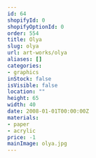 ```yaml
---
id: 64
shopifyId: 0
shopifyOptionId: 0
order: 554
title: Olya
slug: olya
url: art-works/olya
aliases: []
categories:
- graphics
inStock: false
isVisible: false
location: ""
height: 65
width: 40
date: 2008-01-01T00:00:00Z
materials:
- paper
- acrylic
price: -1
mainImage: olya.jpg
---
```

